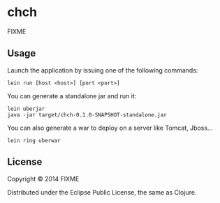 # chch

FIXME

## Usage
Launch the application by issuing one of the following commands:

```shell
lein run [host <host>] [port <port>]
```

You can generate a standalone jar and run it:

```shell   
lein uberjar
java -jar target/chch-0.1.0-SNAPSHOT-standalone.jar
```

You can also generate a war to deploy on a server like Tomcat, Jboss...

```shell
lein ring uberwar
```

## License

Copyright © 2014 FIXME

Distributed under the Eclipse Public License, the same as Clojure.
